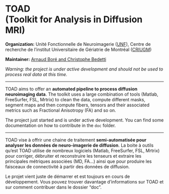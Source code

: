 # TOAD <br/> (Toolkit for Analysis in Diffusion MRI)

**Organization:** Unité Fonctionnelle de Neuroimagerie ([UNF](http://www.unf-montreal.ca)), Centre de recherche de l’institut Universitaire de Gériatrie de Montréal ([CRIUGM](http://criugm.qc.ca/))

**Maintainer:** [Arnaud Boré and Christophe Bedetti](mailto:toadunf.criugm@gmail.com)

*Warning: the project is under active development and should not be used to process real data at this time.*

---

TOAD aims to offer an **automated pipeline to process diffusion neuroimaging data**.
The toolkit uses a large combination of tools (Matlab, FreeSurfer, FSL, Mrtrix) to clean the data, compute different masks, segment maps and then compute fibers, tensors and their associated metrics such as Fractional Anisotropy (FA) and so on.

The project just started and is under active development. 
You can find some documentation on how to contribute in the `doc` folder.

---

TOAD vise à offrir une chaine de traitement **semi-automatisée pour analyser les données de neuro-imagerie de diffusion**. 
La boite à outils qu’est TOAD utilise de nombreux logiciels  (Matlab, FreeSurfer, FSL, Mrtrix) pour corriger, débruiter et reconstruire les tenseurs et extraire les principales métriques associées (MD, FA...) ainsi que pour produire les faisceaux de connectivité à partir des données de diffusion.

Le projet vient juste de démarrer et est toujours en cours de développement. Vous pouvez trouver davantage d’informations sur TOAD et sur comment contribuer dans le dossier “doc”.
